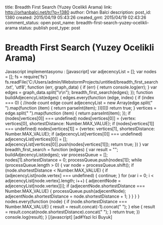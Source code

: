 title: Breadth First Search (Yuzey Ocelikli Arama)
link: http://orhanbalci.net/tr/?p=1380
author: Orhan Balci
description: 
post_id: 1380
created: 2015/04/19 05:43:26
created_gmt: 2015/04/19 02:43:26
comment_status: open
post_name: breadth-first-search-yuzey-ocelikli-arama
status: publish
post_type: post

# Breadth First Search (Yuzey Ocelikli Arama)

Javascript implementasyonu : [javascript] var adjecencyList = []; var nodes = []; fs = require('fs') fs.readFile('C:/Users/admin/WebstormProjects/untitled/breadth_first_search.txt', 'utf8', function (err, graph_data) { if (err) { return console.log(err); } var edges = graph_data.split("\r\n"); breadth_first_search(edges); }); function buildAdjecencyList(edges) { edges.every(function (edge, index) { if (index === 0) { //node count edge count adjecencyList = new Array(edge.split(" ").map(function (item) { return parseInt(item); })[0]) return true; } vertices = edge.split(" ").map(function (item) { return parseInt(item); }); if (nodes[vertices[0]] === undefined) nodes[vertices[0]] = {vertex: vertices[0], shortestDistance: Number.MAX_VALUE}; if (nodes[vertices[1]] === undefined) nodes[vertices[1]] = {vertex: vertices[1], shortestDistance: Number.MAX_VALUE}; if (adjecencyList[vertices[0]] === undefined) adjecencyList[vertices[0]] = []; adjecencyList[vertices[0]].push(nodes[vertices[1]]); return true; }) } var breadth_first_search = function (edges) { var result = ""; buildAdjecencyList(edges); var processQueue = []; nodes[1].shortestDistance = 0; processQueue.push(nodes[1]); while (processQueue.length > 0) { var node = processQueue.shift(); if (node.shortestDistance < Number.MAX_VALUE) { if (adjecencyList[node.vertex] === undefined) { continue; } for (var i = 0; i < adjecencyList[node.vertex].length; i++) { adjecentNode = adjecencyList[node.vertex][i]; if (adjecentNode.shortestDistance === Number.MAX_VALUE) { processQueue.push(adjecentNode); adjecentNode.shortestDistance = node.shortestDistance + 1; } } } } nodes.every(function (node) { if (node.shortestDistance === Number.MAX_VALUE) { result = result.concat(-1).concat(" "); } else { result = result.concat(node.shortestDistance).concat(" "); } return true; }) console.log(result); } [/javascript] [ad#Yazi Ici Buyuk]